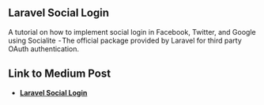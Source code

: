 ## Laravel Social Login

A tutorial on how to implement social login in Facebook, Twitter, and Google using Socialite  - The official package provided by Laravel for third party OAuth authentication.


## Link to Medium Post

- **[Laravel Social Login](https://medium.com/@Alabuja/social-login-in-laravel-with-socialite-90dbf14ee0ab)**